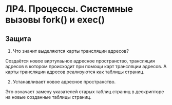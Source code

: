 # ЛР4. Процессы. Системные вызовы fork() и exec()

## Защита

1. Что значит выделяются карты трансляции адресов?

Создаётся новое виртулаьное адресное пространство, трансляция адресов в
котором происходит при помощи карт трансляции адресов. А карты трансляции
адресов реализуются как таблицы страниц.

2. Устанавливает новое адресное пространство.

Это означает замену указателей старых таблиц страниц в дескрипторе на новые
созданные таблицы страниц.
